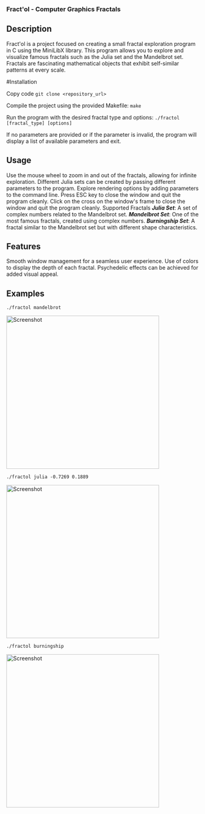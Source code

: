 ### Fract'ol - Computer Graphics Fractals

## Description
Fract'ol is a project focused on creating a small fractal exploration program in C using the MiniLibX library. This program allows you to explore and visualize famous fractals such as the Julia set and the Mandelbrot set. Fractals are fascinating mathematical objects that exhibit self-similar patterns at every scale.

#Installation

Copy code
```git clone <repository_url>```

Compile the project using the provided Makefile:
```make```

Run the program with the desired fractal type and options:
```./fractol [fractal_type] [options]```

If no parameters are provided or if the parameter is invalid, the program will display a list of available parameters and exit.

## Usage
Use the mouse wheel to zoom in and out of the fractals, allowing for infinite exploration.
Different Julia sets can be created by passing different parameters to the program.
Explore rendering options by adding parameters to the command line.
Press ESC key to close the window and quit the program cleanly.
Click on the cross on the window's frame to close the window and quit the program cleanly.
Supported Fractals
***Julia Set***: A set of complex numbers related to the Mandelbrot set.
***Mandelbrot Set***: One of the most famous fractals, created using complex numbers.
***Burningship Set***: A fractal similar to the Mandelbrot set but with different shape characteristics.

## Features
Smooth window management for a seamless user experience.
Use of colors to display the depth of each fractal.
Psychedelic effects can be achieved for added visual appeal.

## Examples

```./fractol mandelbrot```

<img src="./examples/Mandelbrot.png" alt="Screenshot" width="400">

```./fractol julia -0.7269 0.1889```

<img src="./examples/Julia0726901889.png" alt="Screenshot" width="400">

```./fractol burningship```

<img src="./examples/BurningShip.png" alt="Screenshot" width="400">


